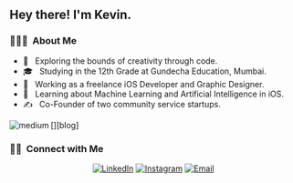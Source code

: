 
<h2> Hey there! I'm Kevin.</h2>

<h3> 👨🏻‍💻 &nbsp;About Me </h3>

- 🤔 &nbsp; Exploring the bounds of creativity through code.
- 🎓 &nbsp; Studying in the 12th Grade at Gundecha Education, Mumbai.
- 💼 &nbsp; Working as a freelance iOS Developer and Graphic Designer.
- 🌱 &nbsp; Learning about Machine Learning and Artificial Intelligence in iOS.
- ✍️ &nbsp; Co-Founder of two community service startups.

[<img align="left" alt="medium" src="https://img.shields.io/badge/Swift-FA7343?style=for-the-badge&logo=swift&logoColor=white" />][blog]
<br/>

<h3> 🤝🏻 &nbsp;Connect with Me </h3>

<p align="center">
<a href="https://www.linkedin.com/in/kevin-thomas-3a99131ba/"><img alt="LinkedIn" src="https://img.shields.io/badge/LinkedIn-Kevin%20Thomas-blue?style=flat-square&logo=linkedin"></a>
<a href="https://www.instagram.com/kevvin.thomas/"><img alt="Instagram" src="https://img.shields.io/badge/Instagram-kevvin.thomas-blue?style=flat-square&logo=instagram"></a>
<a href="mailto:kevvin.thomas@gmail.com"><img alt="Email" src="https://img.shields.io/badge/Email-kevvin.thomas@gmail.com-blue?style=flat-square&logo=gmail"></a>
</p>
